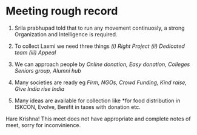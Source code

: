 # Meeting rough record

1. Srila prabhupad told that to run any movement continuosly, a strong Organization and Intelligence is required.

2. To collect Laxmi we need three things *(i) Right Project  (ii) Dedicated team  (iii) Appeal*

3. We can approach people by *Online donation, Easy donation, Colleges Seniors group, Alumni hub*

4. Many societies are ready eg *Firm, NGOs, Crowd Funding, Kind raise, Give India rise India*

5. Many ideas are available for collection like *for food distribution in ISKCON, Evolve, Benifit in taxes with donation etc.


Hare Krishna! This meet does not have appropriate and complete notes of meet, sorry for inconvinience. 
